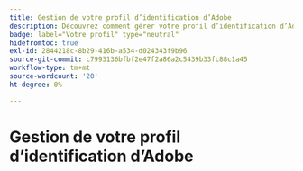 ```yaml
---
title: Gestion de votre profil d’identification d’Adobe
description: Découvrez comment gérer votre profil d’identification d’Adobe.
badge: label="Votre profil" type="neutral"
hidefromtoc: true
exl-id: 2844218c-8b29-416b-a534-d024343f9b96
source-git-commit: c7993136bfbf2e47f2a86a2c5439b33fc88c1a45
workflow-type: tm+mt
source-wordcount: '20'
ht-degree: 0%

---
```


# Gestion de votre profil d’identification d’Adobe
